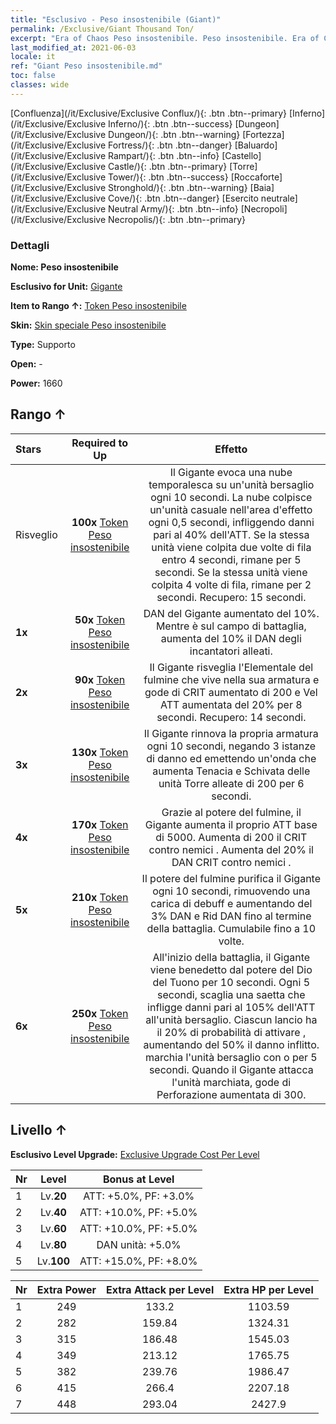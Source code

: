 ```yaml
---
title: "Esclusivo - Peso insostenibile (Giant)"
permalink: /Exclusive/Giant Thousand Ton/
excerpt: "Era of Chaos Peso insostenibile. Peso insostenibile. Era of Chaos Esclusivo Peso insostenibile. Gigante Esclusivo."
last_modified_at: 2021-06-03
locale: it
ref: "Giant Peso insostenibile.md"
toc: false
classes: wide
---
```

 [Confluenza](/it/Exclusive/Exclusive Conflux/){: .btn .btn--primary} [Inferno](/it/Exclusive/Exclusive Inferno/){: .btn .btn--success} [Dungeon](/it/Exclusive/Exclusive Dungeon/){: .btn .btn--warning} [Fortezza](/it/Exclusive/Exclusive Fortress/){: .btn .btn--danger} [Baluardo](/it/Exclusive/Exclusive Rampart/){: .btn .btn--info} [Castello](/it/Exclusive/Exclusive Castle/){: .btn .btn--primary} [Torre](/it/Exclusive/Exclusive Tower/){: .btn .btn--success} [Roccaforte](/it/Exclusive/Exclusive Stronghold/){: .btn .btn--warning} [Baia](/it/Exclusive/Exclusive Cove/){: .btn .btn--danger} [Esercito neutrale](/it/Exclusive/Exclusive Neutral Army/){: .btn .btn--info} [Necropoli](/it/Exclusive/Exclusive Necropolis/){: .btn .btn--primary} 

### Dettagli
 **Nome: Peso insostenibile** 

 **Esclusivo for Unit:** [Gigante](/it/units/Giant/) 

 **Item to Rango ↑:** [Token Peso insostenibile](/ItemsIT/con_988/)

 **Skin:** [Skin speciale Peso insostenibile](/ItemsIT/con_656/)

 **Type:** Supporto

 **Open:** -

 **Power:** 1660

## Rango ↑

  |     Stars    |  Required to Up | Effetto |
  |:-------------|:---------------:|:---------------:|
  |  Risveglio  | **100x** [Token Peso insostenibile](/ItemsIT/con_988/) | Il Gigante evoca una nube temporalesca su un'unità bersaglio ogni 10 secondi. La nube colpisce un'unità casuale nell'area d'effetto ogni 0,5 secondi, infliggendo danni pari al 40% dell'ATT. Se la stessa unità viene colpita due volte di fila entro 4 secondi, rimane <paralizzata> per 5 secondi. Se la stessa unità viene colpita 4 volte di fila, rimane <spossata> per 2 secondi. Recupero: 15 secondi. |
  | **1x** <i class="fas fa-star"/> | **50x** [Token Peso insostenibile](/ItemsIT/con_988/) | DAN del Gigante aumentato del 10%. Mentre è sul campo di battaglia, aumenta del 10% il DAN degli incantatori alleati. |
  | **2x** <i class="fas fa-star"/> | **90x** [Token Peso insostenibile](/ItemsIT/con_988/) | Il Gigante risveglia l'Elementale del fulmine che vive nella sua armatura e gode di CRIT aumentato di 200 e Vel ATT aumentata del 20% per 8 secondi. Recupero: 14 secondi. |
  | **3x** <i class="fas fa-star"/> | **130x** [Token Peso insostenibile](/ItemsIT/con_988/) | Il Gigante rinnova la propria armatura ogni 10 secondi, negando 3 istanze di danno ed emettendo un'onda che aumenta Tenacia e Schivata delle unità Torre alleate di 200 per 6 secondi. |
  | **4x** <i class="fas fa-star"/> | **170x** [Token Peso insostenibile](/ItemsIT/con_988/) | Grazie al potere del fulmine, il Gigante aumenta il proprio ATT base di 5000. Aumenta di 200 il CRIT contro nemici <paralizzati>. Aumenta del 20% il DAN CRIT contro nemici <folgorati>. |
  | **5x** <i class="fas fa-star"/> | **210x** [Token Peso insostenibile](/ItemsIT/con_988/) | Il potere del fulmine purifica il Gigante ogni 10 secondi, rimuovendo una carica di debuff e aumentando del 3% DAN e Rid DAN fino al termine della battaglia. Cumulabile fino a 10 volte. |
  | **6x** <i class="fas fa-star"/> | **250x** [Token Peso insostenibile](/ItemsIT/con_988/) | All'inizio della battaglia, il Gigante viene benedetto dal potere del Dio del Tuono per 10 secondi. Ogni 5 secondi, scaglia una saetta che infligge danni pari al 105% dell'ATT all'unità bersaglio. Ciascun lancio ha il 20% di probabilità di attivare <Lancia del Dio del Tuono>, aumentando del 50% il danno inflitto. <Lancia del Dio del Tuono> marchia l'unità bersaglio con <Paralisi> o <Folgorazione> per 5 secondi. Quando il Gigante attacca l'unità marchiata, gode di Perforazione aumentata di 300. |


## Livello ↑
 **Esclusivo Level Upgrade:** [Exclusive Upgrade Cost Per Level](/Exclusive/ExclusiveUpgradeCostPerLevel/)

  |  Nr  |   Level  | Bonus at Level |
  |:-----|:--------:|:--------------:|
  | 1 | Lv.**20** | ATT: +5.0%, PF: +3.0% |
  | 2 | Lv.**40** | ATT: +10.0%, PF: +5.0% |
  | 3 | Lv.**60** | ATT: +10.0%, PF: +5.0% |
  | 4 | Lv.**80** | DAN unità: +5.0% |
  | 5 | Lv.**100** | ATT: +15.0%, PF: +8.0% |


  |  Nr  |  Extra Power | Extra Attack per Level | Extra HP per Level |
  |:-----|:--------:|:--------:|:--------:|
  | 1 | 249 | 133.2 | 1103.59 |
  | 2 | 282 | 159.84 | 1324.31 |
  | 3 | 315 | 186.48 | 1545.03 |
  | 4 | 349 | 213.12 | 1765.75 |
  | 5 | 382 | 239.76 | 1986.47 |
  | 6 | 415 | 266.4 | 2207.18 |
  | 7 | 448 | 293.04 | 2427.9 |


